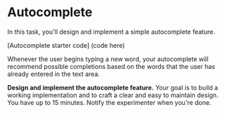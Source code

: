 # Autocomplete

In this task, you'll design and implement a simple autocomplete feature.

[Autocomplete starter code] (code here)

Whenever the user begins typing a new word, your autocomplete will recommend possible completions based on the words that the user has already entered in the text area.

**Design and implement the autocomplete feature.** Your goal is to build a working implementation and to craft a clear and easy to maintain design. You have up to 15 minutes. Notify the experimenter when you're done.
